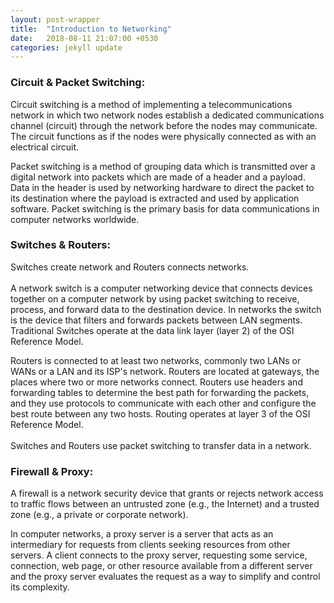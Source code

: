 ```yaml
---
layout: post-wrapper
title:  "Introduction to Networking"
date:   2018-08-11 21:07:00 +0530
categories: jekyll update
---
```

<style type="text/css">
.o {
        font-weight: bold;
}

.comment {
        color: #586e75;
}

.nv {
        color: #268bd2;
}

.data {
    white-space: pre;
}

</style>
<h3>Circuit & Packet Switching:</h3>
<p>
Circuit switching is a method of implementing a telecommunications network in which two network nodes establish a dedicated communications channel (circuit) through the network before the nodes may communicate. The circuit functions as if the nodes were physically connected as with an electrical circuit.</p>
<p>
Packet switching is a method of grouping data which is transmitted over a digital network into packets which are made of a header and a payload. Data in the header is used by networking hardware to direct the packet to its destination where the payload is extracted and used by application software. Packet switching is the primary basis for data communications in computer networks worldwide. 
</p>
<h3>Switches & Routers:</h3>
<p>
Switches create network and Routers connects networks.<br><br>
A network switch is a computer networking device that connects devices together on a computer network by using packet switching to receive, process, and forward data to the destination device.  In networks the switch is the device that filters and forwards packets between LAN segments. Traditional Switches operate at the data link layer (layer 2) of the OSI Reference Model. 
</p>
<p>
Routers is connected to at least two networks, commonly two LANs or WANs or a LAN and its ISP's network. Routers are located at gateways, the places where two or more networks connect. Routers use headers and forwarding tables to determine the best path for forwarding the packets, and they use protocols to communicate with each other and configure the best route between any two hosts. Routing operates at layer 3 of the OSI Reference Model.<br><br>
Switches and Routers use packet switching to transfer data in a network.
</p>
<h3>Firewall & Proxy:</h3>
<p>
A firewall is a network security device that grants or rejects network access to traffic flows between an untrusted zone (e.g., the Internet) and a trusted zone (e.g., a private or corporate network).
</p>
<p>In computer networks, a proxy server is a server that acts as an intermediary for requests from clients seeking resources from other servers. A client connects to the proxy server, requesting some service, connection, web page, or other resource available from a different server and the proxy server evaluates the request as a way to simplify and control its complexity.
</p>
